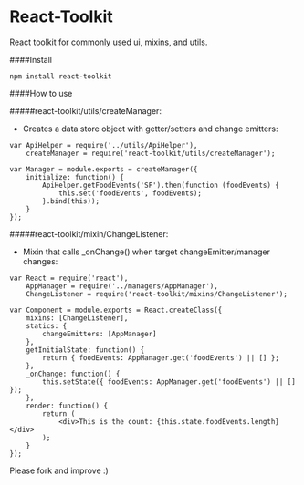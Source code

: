 React-Toolkit
=================
React toolkit for commonly used ui, mixins, and utils. 

####Install

```
npm install react-toolkit
```

####How to use

#####react-toolkit/utils/createManager:
* Creates a data store object with getter/setters and change emitters:
```
var ApiHelper = require('../utils/ApiHelper'),
    createManager = require('react-toolkit/utils/createManager');

var Manager = module.exports = createManager({
    initialize: function() {
        ApiHelper.getFoodEvents('SF').then(function (foodEvents) {
            this.set('foodEvents', foodEvents);
        }.bind(this));
    }
});

```

#####react-toolkit/mixin/ChangeListener:
* Mixin that calls _onChange() when target changeEmitter/manager changes:
```
var React = require('react'),
    AppManager = require('../managers/AppManager'),
    ChangeListener = require('react-toolkit/mixins/ChangeListener');

var Component = module.exports = React.createClass({
    mixins: [ChangeListener],
    statics: {
        changeEmitters: [AppManager]
    },
    getInitialState: function() {
        return { foodEvents: AppManager.get('foodEvents') || [] };
    },
    _onChange: function() {
        this.setState({ foodEvents: AppManager.get('foodEvents') || [] });
    },
    render: function() {  
        return (
            <div>This is the count: {this.state.foodEvents.length}</div>
        );
    }
});
```

Please fork and improve :)
